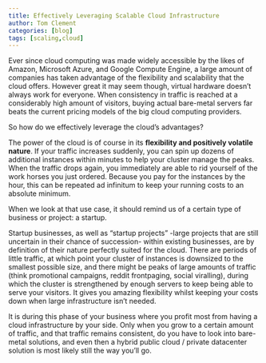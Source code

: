 ```yaml
---
title: Effectively Leveraging Scalable Cloud Infrastructure
author: Tom Clement
categories: [blog]
tags: [scaling,cloud]
---
```


Ever since cloud computing was made widely accessible by the likes of Amazon,  Microsoft Azure, and Google Compute Engine, a large amount of companies has taken advantage of the flexibility and scalability that the cloud offers. However great it may seem though, virtual hardware doesn’t always work for everyone. When consistency in traffic is reached at a considerably high amount of visitors, buying actual bare-metal servers far beats the current pricing models of the big cloud computing providers.

So how do we effectively leverage the cloud’s advantages?

The power of the cloud is of course in its **flexibility and positively volatile nature**. If your traffic increases suddenly, you can spin up dozens of additional instances within minutes to help your cluster manage the peaks. When the traffic drops again, you immediately are able to rid yourself  of the work horses you just ordered. Because you pay for the instances by the hour, this can be repeated ad infinitum to keep your running costs to an absolute minimum.

When we look at that use case, it should remind us of a certain type of business or project: a startup.

Startup businesses, as well as “startup projects” -large projects that are still uncertain in their chance of succession- within existing businesses, are by definition of their nature perfectly suited for the cloud. There are periods of little traffic, at which point your cluster of instances is downsized to the smallest possible size, and there might be peaks of large amounts of traffic (think promotional campaigns, reddit frontpaging, social viralling), during which the cluster is strengthened by enough servers to keep being able to serve your visitors. It gives you amazing flexibility whilst keeping your costs down when large infrastructure isn’t needed.

It is during this phase of your business where you profit most from having a cloud infrastructure by your side. Only when you grow to a certain amount of traffic, and that traffic remains consistent, do you have to look into bare-metal solutions, and even then a hybrid public cloud / private datacenter solution is most likely still the way you’ll go.